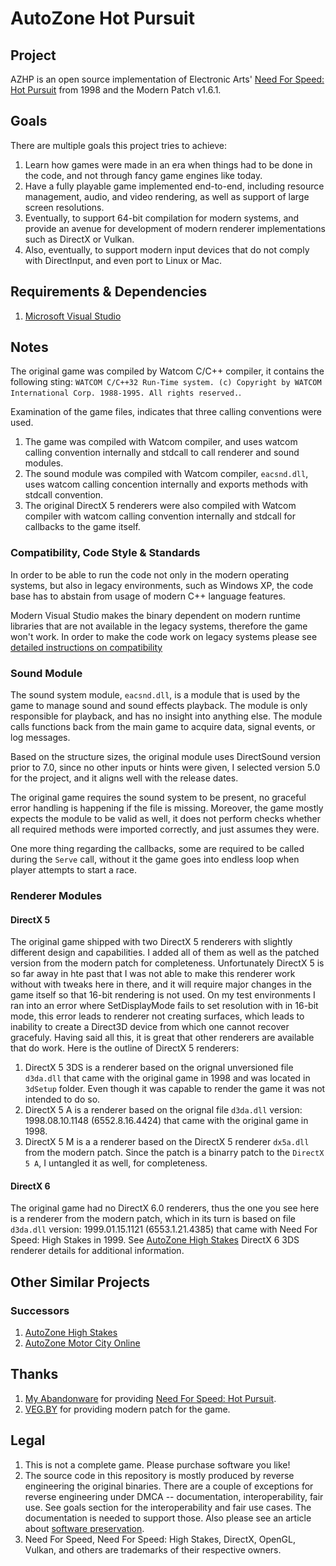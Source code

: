 # AutoZone Hot Pursuit

## Project
AZHP is an open source implementation of Electronic Arts' [Need For Speed: Hot Pursuit](https://en.wikipedia.org/wiki/Need_for_Speed_III:_Hot_Pursuit) from 1998 and the Modern Patch v1.6.1.

## Goals
There are multiple goals this project tries to achieve:
1. Learn how games were made in an era when things had to be done in the code, and not through fancy game engines like today.
2. Have a fully playable game implemented end-to-end, including resource management, audio, and video rendering, as well as support of large screen resolutions.
3. Eventually, to support 64-bit compilation for modern systems, and provide an avenue for development of modern renderer implementations such as DirectX or Vulkan.
4. Also, eventually, to support modern input devices that do not comply with DirectInput, and even port to Linux or Mac.

## Requirements & Dependencies
1. [Microsoft Visual Studio](https://visualstudio.microsoft.com/downloads/)

## Notes
The original game was compiled by Watcom C/C++ compiler, it contains the following sting: `WATCOM C/C++32 Run-Time system. (c) Copyright by WATCOM International Corp. 1988-1995. All rights reserved.`.

Examination of the game files, indicates that three calling conventions were used.
1. The game was compiled with Watcom compiler, and uses watcom calling convention internally and stdcall to call renderer and sound modules.
2. The sound module was compiled with Watcom compiler, `eacsnd.dll`, uses watcom calling concention internally and exports methods with stdcall convention.
3. The original DirectX 5 renderers were also compiled with Watcom compiler with watcom calling convention internally and stdcall for callbacks to the game itself.

### Compatibility, Code Style & Standards
In order to be able to run the code not only in the modern operating systems, but also in legacy environments, such as Windows XP, the code base has to abstain from usage of modern C++ language features.

Modern Visual Studio makes the binary dependent on modern runtime libraries that are not available in the legacy systems, therefore the game won't work. In order to make the code work on legacy systems please see [detailed instructions on compatibility](COMPATIBILITY.MD)

### Sound Module
The sound system module, `eacsnd.dll`, is a module that is used by the game to manage sound and sound effects playback. The module is only responsible for playback, and has no insight into anything else. The module calls functions back from the main game to acquire data, signal events, or log messages.

Based on the structure sizes, the original module uses DirectSound version prior to 7.0, since no other inputs or hints were given, I selected version 5.0 for the project, and it aligns well with the release dates.

The original game requires the sound system to be present, no graceful error handling is happening if the file is missing. Moreover, the game mostly expects the module to be valid as well, it does not perform checks whether all required methods were imported correctly, and just assumes they were.

One more thing regarding the callbacks, some are required to be called during the `Serve` call, without it the game goes into endless loop when player attempts to start a race.

### Renderer Modules
#### DirectX 5
The original game shipped with two DirectX 5 renderers with slightly different design and capabilities. I added all of them as well as the patched version from the modern patch for completeness. Unfortunately DirectX 5 is so far away in hte past that I was not able to make this renderer work without with tweaks here in there, and it will require major changes in the game itself so that 16-bit rendering is not used. On my test environments I ran into an error where SetDisplayMode fails to set resolution with in 16-bit mode, this error leads to renderer not creating surfaces, which leads to inability to create a Direct3D device from which one cannot recover gracefuly. Having said all this, it is great that other renderers are available that do work. Here is the outline of DirectX 5 renderers:

1. DirectX 5 3DS is a renderer based on the orignal unversioned file `d3da.dll` that came with the original game in 1998 and was located in `3dSetup` folder. Even though it was capable to render the game it was not intended to do so.
2. DirectX 5 A is a renderer based on the orignal file `d3da.dll` version: 1998.08.10.1148 (6552.8.16.4424) that came with the original game in 1998.
3. DirectX 5 M is a a renderer based on the DirectX 5 renderer `dx5a.dll` from the modern patch. Since the patch is a binarry patch to the `DirectX 5 A`, I untangled it as well, for completeness.
#### DirectX 6
The original game had no DirectX 6.0 renderers, thus the one you see here is a renderer from the modern patch, which in its turn is based on file `d3da.dll` version: 1999.01.15.1121 (6553.1.21.4385) that came with Need For Speed: High Stakes in 1999. See [AutoZone High Stakes](https://github.com/americusmaximus/AZHS) DirectX 6 3DS renderer details for additional information.


## Other Similar Projects
### Successors
1. [AutoZone High Stakes](https://github.com/americusmaximus/AZHS)
2. [AutoZone Motor City Online](https://github.com/americusmaximus/AZMCO)

## Thanks
1. [My Abandonware](https://www.myabandonware.com/) for providing [Need For Speed: Hot Pursuit](https://www.myabandonware.com/game/need-for-speed-iii-hot-pursuit-a4b).
3. [VEG.BY](https://veg.by/en/projects/nfs3/) for providing modern patch for the game.

## Legal
1. This is not a complete game. Please purchase software you like!
2. The source code in this repository is mostly produced by reverse engineering the original binaries. There are a couple of exceptions for reverse engineering under DMCA -- documentation, interoperability, fair use. See goals section for the interoperability and fair use cases. The documentation is needed to support those. Also please see an article about [software preservation](https://en.wikipedia.org/wiki/Digital_preservation).
3. Need For Speed, Need For Speed: High Stakes, DirectX, OpenGL, Vulkan, and others are trademarks of their respective owners.


